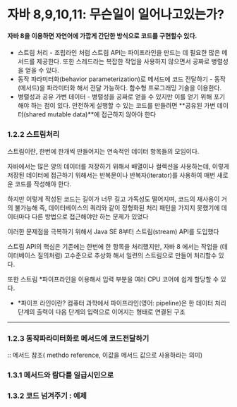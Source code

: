 # 자바 8,9,10,11: 무슨일이 일어나고있는가?

#### 자바 8을 이용하면 자연어에 가깝게 간단한 방식으로 코드를 구현할수 있다.
* 스트림 처리 - 조립라인 처럼 스트림 API는 파이프라인을 만드는 데 필요한 많은 메서드를 제공한다. 또한 스레드라는 복잡한 작업을 사용하지 않으면서 공짜로 병렬성을 얻을 수 있다.
* 동작 파라미터화(behavior parameterization)로 메서드에 코드 전달하기 - 동작(메서드)을 파라미터화 해서 전달 가능하다. 함수형 프로그래밍 기술을 이용한다.
* 병렬성과 공유 가변 데이터 - 병렬성을 공짜로 얻을 수 있지만 이를 얻기 위해 포기해야 하는 점이 있다. 안전하게 실행할 수 있는 코드를 만들려면 **공유된 가변 데이터(shared mutable data)**에 접근하지 않아야 한다

### 1.2.2 스트림처리
스트림이란,  한번에 한개씩 만들어지는 연속적인 데이터 항목들의 모임이다.

자바에서는 많은 양의 데이터를 저장하기 위해서 배열이나 컬렉션을 사용하는데, 
이렇게 저장된 데이터에 접근하기 위해서는 반복문이나 반복자(iterator)를 사용하여 매번 새로운 코드를 작성해야 한다.

하지만 이렇게 작성된 코드는 길이가 너무 길고 가독성도 떨어지며, 코드의 재사용이 거의 불가능해
즉, 데이터베이스의 쿼리와 같이 정형화된 처리 패턴을 가지지 못했기에 데이터마다 다른 방법으로 접근해야만 하는 문제가 있었다

이러한 문제점을 극복하기 위해서 Java SE 8부터 스트림(stream) API를 도입했다

스트림 API의 핵심은 기존에는 한번에 한 항목을 처리했지만, 자바 8 에서는 작업을 (데이터베이스 질의처럼) 고수준으로 추상화 해서 일련의 스트림으로 만들어 처리할수 있다.

또한 스트림 *파이프라인을 이용해서 입력 부분을 여러 CPU 코어에 쉽게 할당할 수 있다.

* *파이프 라인이란? 
컴퓨터 과학에서 파이프라인(영어: pipeline)은 한 데이터 처리 단계의 출력이 다음 단계의 입력으로 이어지는 형태로 연결된 구조

---

### 1.2.3 동작파라미터화로 메서드에 코드전달하기
 

:: 메서드 참조( methdo reference, 이값을 메서드 값으로 사용하라는 의미) 

### 1.3.1 메서드와 람다를 일급시민으로

### 1.3.2 코드 넘겨주기 : 예제